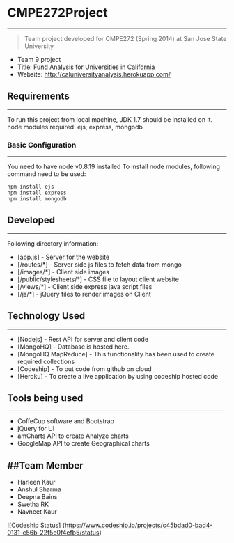 
# CMPE272Project
--------------

> Team project developed for CMPE272 (Spring 2014)
> at San Jose State University
 - Team 9 project
 - Title: Fund Analysis for Universities in California
 - Website: http://caluniversityanalysis.herokuapp.com/

## Requirements
--------------
To run this project from local machine, JDK 1.7 should be installed on it.
node modules required: ejs, express, mongodb


### Basic Configuration
--------------
You need to have node v0.8.19 installed
To install node modules, following command need to be used:

```
npm install ejs
npm install express
npm install mongodb
```


## Developed
--------------
Following directory information:
* [app.js] - Server for the website
* [/routes/*] - Server side js files to fetch data from mongo
* [/images/*] - Client side images
* [/public/stylesheets/*] - CSS file to layout client website
* [/views/*] - Client side express java script files 
* [/js/*] - jQuery files to render images on Client


## Technology Used
--------------
* [Nodejs] - Rest API for server and client code
* [MongoHQ] - Database is hosted here.
* [MongoHQ MapReduce] - This functionality has been used to create required collections
* [Codeship] - To out code from github on cloud
* [Heroku] - To create a live application by using codeship hosted code

## Tools being used
--------------
* CoffeCup software and Bootstrap
* jQuery for UI
* amCharts API to create Analyze charts
* GoogleMap API to create Geographical charts


##Team Member
--------------
* Harleen Kaur
* Anshul Sharma
* Deepna Bains
* Swetha RK
* Navneet Kaur

![Codeship Status] (https://www.codeship.io/projects/c45bdad0-bad4-0131-c56b-22f5e0f4efb5/status)
